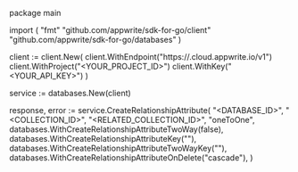 package main

import (
    "fmt"
    "github.com/appwrite/sdk-for-go/client"
    "github.com/appwrite/sdk-for-go/databases"
)

client := client.New(
    client.WithEndpoint("https://<REGION>.cloud.appwrite.io/v1")
    client.WithProject("<YOUR_PROJECT_ID>")
    client.WithKey("<YOUR_API_KEY>")
)

service := databases.New(client)

response, error := service.CreateRelationshipAttribute(
    "<DATABASE_ID>",
    "<COLLECTION_ID>",
    "<RELATED_COLLECTION_ID>",
    "oneToOne",
    databases.WithCreateRelationshipAttributeTwoWay(false),
    databases.WithCreateRelationshipAttributeKey(""),
    databases.WithCreateRelationshipAttributeTwoWayKey(""),
    databases.WithCreateRelationshipAttributeOnDelete("cascade"),
)
